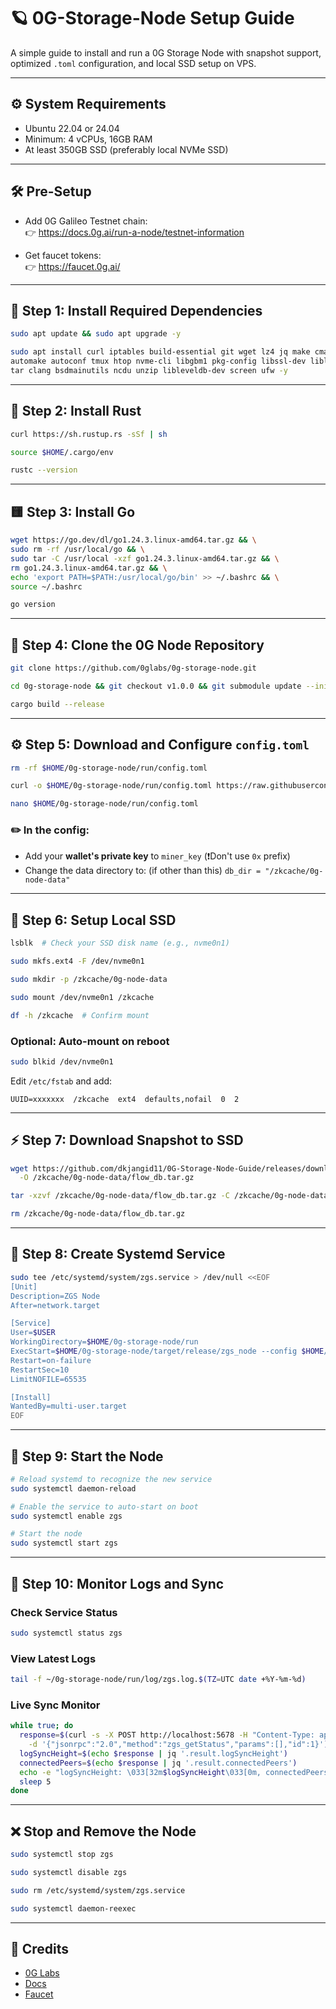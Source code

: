 # 🪐 0G-Storage-Node Setup Guide

A simple guide to install and run a 0G Storage Node with snapshot support, optimized `.toml` configuration, and local SSD setup on VPS.

---

## ⚙️ System Requirements

- Ubuntu 22.04 or 24.04
- Minimum: 4 vCPUs, 16GB RAM
- At least 350GB SSD (preferably local NVMe SSD)

---

## 🛠 Pre-Setup

- Add 0G Galileo Testnet chain:  
  👉 https://docs.0g.ai/run-a-node/testnet-information

- Get faucet tokens:  
  👉 https://faucet.0g.ai/

---

## 🔧 Step 1: Install Required Dependencies

```bash
sudo apt update && sudo apt upgrade -y
```

```bash
sudo apt install curl iptables build-essential git wget lz4 jq make cmake gcc nano \
automake autoconf tmux htop nvme-cli libgbm1 pkg-config libssl-dev libleveldb-dev \
tar clang bsdmainutils ncdu unzip libleveldb-dev screen ufw -y
```

---

## 🦀 Step 2: Install Rust

```bash
curl https://sh.rustup.rs -sSf | sh
```

```bash
source $HOME/.cargo/env
```

```bash
rustc --version
```

---

## 🟨 Step 3: Install Go

```bash
wget https://go.dev/dl/go1.24.3.linux-amd64.tar.gz && \
sudo rm -rf /usr/local/go && \
sudo tar -C /usr/local -xzf go1.24.3.linux-amd64.tar.gz && \
rm go1.24.3.linux-amd64.tar.gz && \
echo 'export PATH=$PATH:/usr/local/go/bin' >> ~/.bashrc && \
source ~/.bashrc
```

```bash
go version
```

---

## 🧱 Step 4: Clone the 0G Node Repository

```bash
git clone https://github.com/0glabs/0g-storage-node.git
```

```bash
cd 0g-storage-node && git checkout v1.0.0 && git submodule update --init
```

```bash
cargo build --release
```

---

## ⚙️ Step 5: Download and Configure `config.toml`

```bash
rm -rf $HOME/0g-storage-node/run/config.toml
```

```bash
curl -o $HOME/0g-storage-node/run/config.toml https://raw.githubusercontent.com/dkjangid11/0G-Storage-Node-Guide/main/config.toml
```

```bash
nano $HOME/0g-storage-node/run/config.toml
```

### ✏️ In the config:
- Add your **wallet's private key** to `miner_key` (❗Don't use `0x` prefix)
- Change the data directory to:  (if other than this)
  `db_dir = "/zkcache/0g-node-data"`

---

## 💾 Step 6: Setup Local SSD

```bash
lsblk  # Check your SSD disk name (e.g., nvme0n1)
```

```bash
sudo mkfs.ext4 -F /dev/nvme0n1
```

```bash
sudo mkdir -p /zkcache/0g-node-data
```

```bash
sudo mount /dev/nvme0n1 /zkcache
```

```bash
df -h /zkcache  # Confirm mount
```

### Optional: Auto-mount on reboot
```bash
sudo blkid /dev/nvme0n1
```

Edit `/etc/fstab` and add:
```
UUID=xxxxxxx  /zkcache  ext4  defaults,nofail  0  2
```

---

## ⚡ Step 7: Download Snapshot to SSD

```bash
wget https://github.com/dkjangid11/0G-Storage-Node-Guide/releases/download/v1.0/flow_db.tar.gz \
  -O /zkcache/0g-node-data/flow_db.tar.gz
```

```bash
tar -xzvf /zkcache/0g-node-data/flow_db.tar.gz -C /zkcache/0g-node-data/
```

```bash
rm /zkcache/0g-node-data/flow_db.tar.gz
```

---

## 🧩 Step 8: Create Systemd Service

```bash
sudo tee /etc/systemd/system/zgs.service > /dev/null <<EOF
[Unit]
Description=ZGS Node
After=network.target

[Service]
User=$USER
WorkingDirectory=$HOME/0g-storage-node/run
ExecStart=$HOME/0g-storage-node/target/release/zgs_node --config $HOME/0g-storage-node/run/config.toml
Restart=on-failure
RestartSec=10
LimitNOFILE=65535

[Install]
WantedBy=multi-user.target
EOF
```

---

## 🚀 Step 9: Start the Node

```bash
# Reload systemd to recognize the new service
sudo systemctl daemon-reload
```

```bash
# Enable the service to auto-start on boot
sudo systemctl enable zgs
```

```bash
# Start the node
sudo systemctl start zgs
```

---

## 📡 Step 10: Monitor Logs and Sync

### Check Service Status

```bash
sudo systemctl status zgs
```

### View Latest Logs

```bash
tail -f ~/0g-storage-node/run/log/zgs.log.$(TZ=UTC date +%Y-%m-%d)
```

### Live Sync Monitor

```bash
while true; do
  response=$(curl -s -X POST http://localhost:5678 -H "Content-Type: application/json" \
    -d '{"jsonrpc":"2.0","method":"zgs_getStatus","params":[],"id":1}')
  logSyncHeight=$(echo $response | jq '.result.logSyncHeight')
  connectedPeers=$(echo $response | jq '.result.connectedPeers')
  echo -e "logSyncHeight: \033[32m$logSyncHeight\033[0m, connectedPeers: \033[34m$connectedPeers\033[0m"
  sleep 5
done
```

---

## ❌ Stop and Remove the Node

```bash
sudo systemctl stop zgs
```

```bash
sudo systemctl disable zgs
```

```bash
sudo rm /etc/systemd/system/zgs.service
```

```bash
sudo systemctl daemon-reexec
```

---

## 🙌 Credits

- [0G Labs](https://0g.ai)
- [Docs](https://docs.0g.ai)
- [Faucet](https://faucet.0g.ai)
